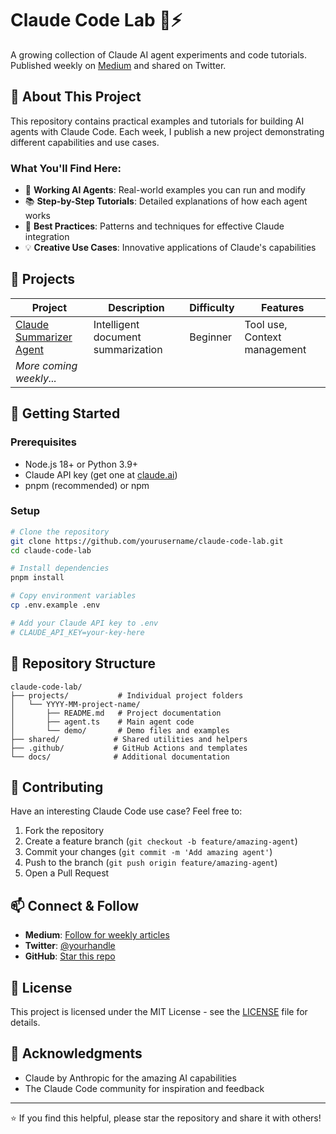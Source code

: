 # Claude Code Lab 🧠⚡

A growing collection of Claude AI agent experiments and code tutorials.  
Published weekly on [Medium](https://medium.com/@yourhandle) and shared on Twitter.

## 🚀 About This Project

This repository contains practical examples and tutorials for building AI agents with Claude Code. Each week, I publish a new project demonstrating different capabilities and use cases.

### What You'll Find Here:
- 🤖 **Working AI Agents**: Real-world examples you can run and modify
- 📚 **Step-by-Step Tutorials**: Detailed explanations of how each agent works
- 🔧 **Best Practices**: Patterns and techniques for effective Claude integration
- 💡 **Creative Use Cases**: Innovative applications of Claude's capabilities

## 🧪 Projects

| Project | Description | Difficulty | Features |
|---------|-------------|------------|----------|
| [Claude Summarizer Agent](./projects/2025-06-claude-summarizer) | Intelligent document summarization | Beginner | Tool use, Context management |
| _More coming weekly..._ | | | |

## 🔧 Getting Started

### Prerequisites
- Node.js 18+ or Python 3.9+
- Claude API key (get one at [claude.ai](https://claude.ai))
- pnpm (recommended) or npm

### Setup
```bash
# Clone the repository
git clone https://github.com/yourusername/claude-code-lab.git
cd claude-code-lab

# Install dependencies
pnpm install

# Copy environment variables
cp .env.example .env

# Add your Claude API key to .env
# CLAUDE_API_KEY=your-key-here
```

## 📁 Repository Structure

```
claude-code-lab/
├── projects/           # Individual project folders
│   └── YYYY-MM-project-name/
│       ├── README.md   # Project documentation
│       ├── agent.ts    # Main agent code
│       └── demo/       # Demo files and examples
├── shared/            # Shared utilities and helpers
├── .github/           # GitHub Actions and templates
└── docs/              # Additional documentation
```

## 🤝 Contributing

Have an interesting Claude Code use case? Feel free to:
1. Fork the repository
2. Create a feature branch (`git checkout -b feature/amazing-agent`)
3. Commit your changes (`git commit -m 'Add amazing agent'`)
4. Push to the branch (`git push origin feature/amazing-agent`)
5. Open a Pull Request

## 📫 Connect & Follow

- **Medium**: [Follow for weekly articles](https://medium.com/@yourhandle)
- **Twitter**: [@yourhandle](https://twitter.com/yourhandle)
- **GitHub**: [Star this repo](https://github.com/yourusername/claude-code-lab)

## 📝 License

This project is licensed under the MIT License - see the [LICENSE](LICENSE) file for details.

## 🙏 Acknowledgments

- Claude by Anthropic for the amazing AI capabilities
- The Claude Code community for inspiration and feedback

---

⭐ If you find this helpful, please star the repository and share it with others!